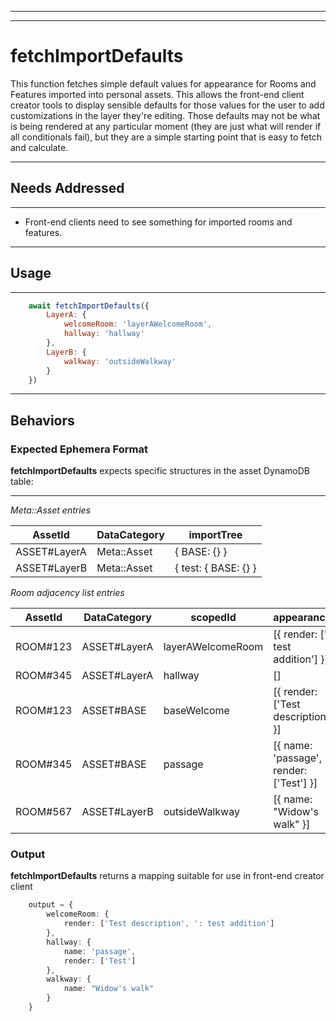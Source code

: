 
---
---

# fetchImportDefaults
This function fetches simple default values for appearance for Rooms and Features imported into
personal assets.  This allows the front-end client creator tools to display sensible defaults
for those values for the user to add customizations in the layer they're editing.  Those
defaults may not be what is being rendered at any particular moment (they are just what
will render if all conditionals fail), but they are a simple starting point that is easy
to fetch and calculate.

---

## Needs Addressed

---

- Front-end clients need to see something for imported rooms and features.

---

## Usage

---

```js
    await fetchImportDefaults({
        LayerA: {
            welcomeRoom: 'layerAWelcomeRoom',
            hallway: 'hallway'
        },
        LayerB: {
            walkway: 'outsideWalkway'
        }
    })
```

---

## Behaviors

### Expected Ephemera Format

**fetchImportDefaults** expects specific structures in the asset DynamoDB table:

---

*Meta::Asset entries*

| AssetId | DataCategory | importTree |
| --- | --- | --- |
| ASSET#LayerA | Meta::Asset | { BASE: {} } |
| ASSET#LayerB | Meta::Asset | { test: { BASE: {} } |

*Room adjacency list entries*

| AssetId | DataCategory | scopedId | appearances |
| --- | --- | --- | --- |
| ROOM#123 | ASSET#LayerA | layerAWelcomeRoom | [{ render: [': test addition'] }] |
| ROOM#345 | ASSET#LayerA | hallway | [] |
| ROOM#123 | ASSET#BASE | baseWelcome | [{ render: ['Test description'] }]
| ROOM#345 | ASSET#BASE | passage | [{ name: 'passage', render: ['Test'] }]
| ROOM#567 | ASSET#LayerB | outsideWalkway | [{ name: "Widow's walk" }]

### Output

**fetchImportDefaults** returns a mapping suitable for use in front-end creator client

```ts
    output = {
        welcomeRoom: {
            render: ['Test description', ': test addition']
        },
        hallway: {
            name: 'passage',
            render: ['Test']
        },
        walkway: {
            name: "Widow's walk"
        }
    }
```
